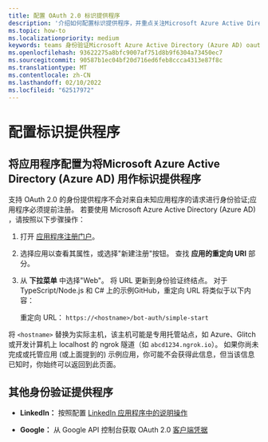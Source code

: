 ```yaml
---
title: 配置 OAuth 2.0 标识提供程序
description: '介绍如何配置标识提供程序，并重点关注Microsoft Azure Active Directory (Azure AD) '
ms.topic: how-to
ms.localizationpriority: medium
keywords: teams 身份验证Microsoft Azure Active Directory (Azure AD) oauth 标识提供程序
ms.openlocfilehash: 93622275a8bfc9007af751d8b9f6304a73450ec7
ms.sourcegitcommit: 90587b1ec04bf20d716ed6feb8ccca4313e87f8c
ms.translationtype: MT
ms.contentlocale: zh-CN
ms.lasthandoff: 02/10/2022
ms.locfileid: "62517972"
---
```

# <a name="configure-identity-providers"></a>配置标识提供程序

## <a name="configuring-an-application-to-use-microsoft-azure-active-directory-azure-ad-as-an-identity-provider"></a>将应用程序配置为将Microsoft Azure Active Directory (Azure AD) 用作标识提供程序

支持 OAuth 2.0 的身份提供程序不会对来自未知应用程序的请求进行身份验证;应用程序必须提前注册。 若要使用 Microsoft Azure Active Directory (Azure AD) ，请按照以下步骤操作：

1. 打开 [应用程序注册门户](https://ms.portal.azure.com/#blade/Microsoft_AAD_RegisteredApps/ApplicationsListBlade)。

2. 选择应用以查看其属性，或选择"新建注册"按钮。 查找 **应用的重定向 URI** 部分。

3. 从 **下拉菜单** 中选择"Web"。 将 URL 更新到身份验证终结点。 对于 TypeScript/Node.js 和 C# 上的示例GitHub，重定向 URL 将类似于以下内容：

    重定向 URL： `https://<hostname>/bot-auth/simple-start`

将 `<hostname>` 替换为实际主机，该主机可能是专用托管站点，如 Azure、Glitch 或开发计算机上 localhost 的 ngrok 隧道（如 `abcd1234.ngrok.io`）。 如果你尚未完成或托管应用 (或上面提到的) 示例应用，你可能不会获得此信息，但当该信息已知时，你始终可以返回到此页面。

## <a name="other-authentication-providers"></a>其他身份验证提供程序

* **LinkedIn：** 按照配置 [LinkedIn 应用程序中的说明操作](/linkedin/talent/apply-with-linkedin)

* **Google：** 从 Google API 控制台获取 OAuth 2.0 [客户端凭据](https://console.developers.google.com/)
